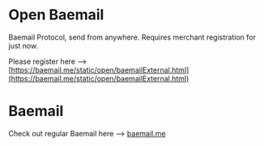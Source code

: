 # Open Baemail
Baemail Protocol, send from anywhere. Requires merchant registration for just now.

Please register here --> [https://baemail.me/static/open/baemailExternal.html](https://baemail.me/static/open/baemailExternal.html)

# Baemail
Check out regular Baemail here --> [baemail.me](https://baemail.me)
